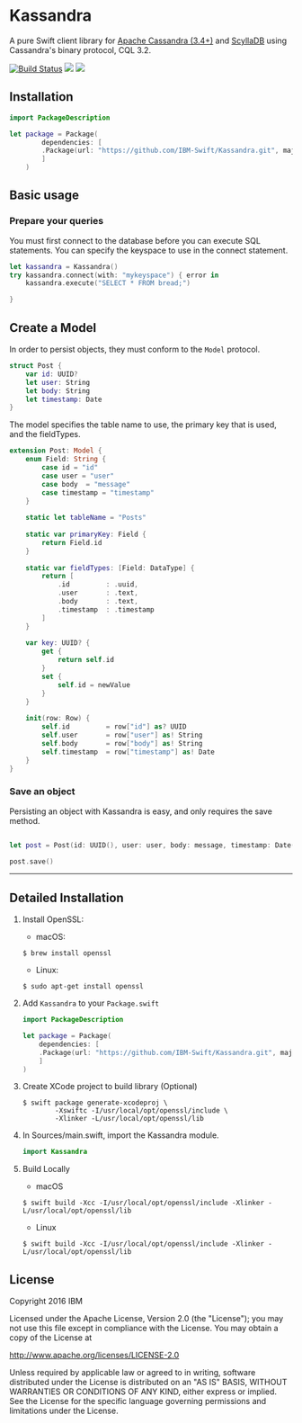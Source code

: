 # Kassandra

A pure Swift client library for [Apache Cassandra (3.4+)](http://cassandra.apache.org/) and [ScyllaDB](http://www.scylladb.com/) using Cassandra's binary protocol, CQL 3.2.

[![Build Status](https://travis-ci.org/IBM-Swift/Kassandra.svg?branch=master)](https://travis-ci.org/IBM-Swift/Kassandra)
![](https://img.shields.io/badge/Swift-3.0.2%20RELEASE-orange.svg?style=flat)
![](https://img.shields.io/badge/platform-Linux,%20macOS-blue.svg?style=flat)

## Installation

```swift
import PackageDescription

let package = Package(
    	dependencies: [
		.Package(url: "https://github.com/IBM-Swift/Kassandra.git", majorVersion: 1)
    	]
    )
```

## Basic usage

### Prepare your queries

You must first connect to the database before you can execute SQL statements. You can specify the keyspace to use in the connect statement.

```swift
let kassandra = Kassandra()
try kassandra.connect(with: "mykeyspace") { error in 
    kassandra.execute("SELECT * FROM bread;")

}
```

## Create a Model

In order to persist objects, they must conform to the `Model` protocol.

```swift
struct Post {
    var id: UUID?
    let user: String
    let body: String
    let timestamp: Date
}
```

The model specifies the table name to use, the primary key that is used, and the fieldTypes.

```swift
extension Post: Model {
    enum Field: String {
        case id = "id"
        case user = "user"
        case body  = "message"
        case timestamp = "timestamp"
    }
    
    static let tableName = "Posts"
    
    static var primaryKey: Field {
        return Field.id
    }
    
    static var fieldTypes: [Field: DataType] {
        return [
            .id         : .uuid,
            .user       : .text,
            .body       : .text,
            .timestamp  : .timestamp
        ]
    }
    
    var key: UUID? {
        get {
            return self.id
        }
        set {
            self.id = newValue
        }
    }
    
    init(row: Row) {
        self.id         = row["id"] as? UUID
        self.user       = row["user"] as! String
        self.body       = row["body"] as! String
        self.timestamp  = row["timestamp"] as! Date
    }
}
```

### Save an object

Persisting an object with Kassandra is easy, and only requires the save method.

```swift

let post = Post(id: UUID(), user: user, body: message, timestamp: Date())

post.save()

```

---

## Detailed Installation 

1. Install OpenSSL:

    - macOS:
    ```
    $ brew install openssl
    ```
    - Linux:
    ```
    $ sudo apt-get install openssl
    ```

2. Add `Kassandra` to your `Package.swift`

    ```swift
    import PackageDescription

    let package = Package(
    	dependencies: [
		.Package(url: "https://github.com/IBM-Swift/Kassandra.git", majorVersion: 1)
    	]
    )
    ```

3. Create XCode project to build library (Optional)

    ```
    $ swift package generate-xcodeproj \
            -Xswiftc -I/usr/local/opt/openssl/include \
            -Xlinker -L/usr/local/opt/openssl/lib
    ```

4. In Sources/main.swift, import the Kassandra module.

    ``` Swift
    import Kassandra
    ```
5. Build Locally

	- macOS
	```
	$ swift build -Xcc -I/usr/local/opt/openssl/include -Xlinker -L/usr/local/opt/openssl/lib
	```
	- Linux
	```
	$ swift build -Xcc -I/usr/local/opt/openssl/include -Xlinker -L/usr/local/opt/openssl/lib
	```

## License 

Copyright 2016 IBM

Licensed under the Apache License, Version 2.0 (the "License"); you may not use this file except in compliance with the License. You may obtain a copy of the License at

http://www.apache.org/licenses/LICENSE-2.0

Unless required by applicable law or agreed to in writing, software distributed under the License is distributed on an "AS IS" BASIS, WITHOUT WARRANTIES OR CONDITIONS OF ANY KIND, either express or implied. See the License for the specific language governing permissions and limitations under the License.

